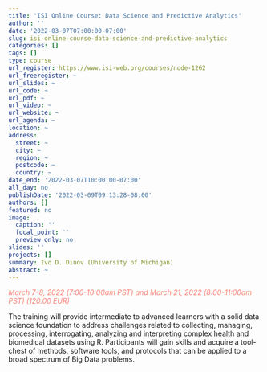```yaml
---
title: 'ISI Online Course: Data Science and Predictive Analytics'
author: ''
date: '2022-03-07T07:00:00-07:00'
slug: isi-online-course-data-science-and-predictive-analytics
categories: []
tags: []
type: course
url_register: https://www.isi-web.org/courses/node-1262
url_freeregister: ~
url_slides: ~
url_code: ~
url_pdf: ~
url_video: ~
url_website: ~
url_agenda: ~
location: ~
address:
  street: ~
  city: ~
  region: ~
  postcode: ~
  country: ~
date_end: '2022-03-07T10:00:00-07:00'
all_day: no
publishDate: '2022-03-09T09:13:28-08:00'
authors: []
featured: no
image:
  caption: ''
  focal_point: ''
  preview_only: no
slides: ''
projects: []
summary: Ivo D. Dinov (University of Michigan)
abstract: ~
---
```

<span style="color: salmon;">*March 7-8, 2022 (7:00-10:00am PST) and March 21, 2022 (8:00-11:00am PST) (120.00 EUR)*</span>
<!--more-->
The training will provide intermediate to advanced learners with a solid data science foundation to address challenges related to collecting, managing, processing, interrogating, analyzing and interpreting complex health and biomedical datasets using R. Participants will gain skills and acquire a tool-chest of methods, software tools, and protocols that can be applied to a broad spectrum of Big Data problems.